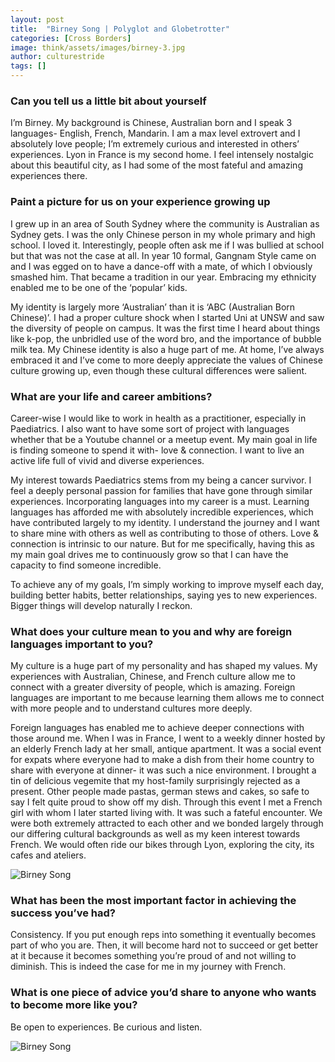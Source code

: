 ```yaml
---
layout: post
title:  "Birney Song | Polyglot and Globetrotter"
categories: [Cross Borders]
image: think/assets/images/birney-3.jpg
author: culturestride
tags: []
---
```



### Can you tell us a little bit about yourself 

I’m Birney. My background is Chinese, Australian born and I speak 3 languages- English, French, Mandarin. I am a max level extrovert and I absolutely love people; I’m extremely curious and interested in others’ experiences. Lyon in France is my second home. I feel intensely nostalgic about this beautiful city, as I had some of the most fateful and amazing experiences there.

### Paint a picture for us on your experience growing up
    
I grew up in an area of South Sydney where the community is Australian as Sydney gets. I was the only Chinese person in my whole primary and high school. I loved it. Interestingly, people often ask me if I was bullied at school but that was not the case at all. In year 10 formal, Gangnam Style came on and I was egged on to have a dance-off with a mate, of which I obviously smashed him. That became a tradition in our year. Embracing my ethnicity enabled me to be one of the ‘popular’ kids.

My identity is largely more ‘Australian’ than it is ‘ABC (Australian Born Chinese)’. I had a proper culture shock when I started Uni at UNSW and saw the diversity of people on campus. It was the first time I heard about things like k-pop, the unbridled use of the word bro, and the importance of bubble milk tea.
My Chinese identity is also a huge part of me. At home, I’ve always embraced it and I’ve come to more deeply appreciate the values of Chinese culture growing up, even though these cultural differences were salient.

### What are your life and career ambitions?
 
Career-wise I would like to work in health as a practitioner, especially in Paediatrics. I also want to have some sort of project with languages whether that be a Youtube channel or a meetup event.
My main goal in life is finding someone to spend it with- love & connection. I want to live an active life full of vivid and diverse experiences.

My interest towards Paediatrics stems from my being a cancer survivor. I feel a deeply personal passion for families that have gone through similar experiences. Incorporating languages into my career is a must. Learning languages has afforded me with absolutely incredible experiences, which have contributed largely to my identity. I understand the journey and I want to share mine with others as well as contributing to those of others.
Love & connection is intrinsic to our nature. But for me specifically, having this as my main goal drives me to continuously grow so that I can have the capacity to find someone incredible.

To achieve any of my goals, I’m simply working to improve myself each day, building better habits, better relationships, saying yes to new experiences. Bigger things will develop naturally I reckon.
  
### What does your culture mean to you and why are foreign languages important to you?
 
My culture is a huge part of my personality and has shaped my values. My experiences with Australian, Chinese, and French culture allow me to connect with a greater diversity of people, which is amazing. Foreign languages are important to me because learning them allows me to connect with more people and to understand cultures more deeply.

Foreign languages has enabled me to achieve deeper connections with those around me. When I was in France, I went to a weekly dinner hosted by an elderly French lady at her small, antique apartment. It was a social event for expats where everyone had to make a dish from their home country to share with everyone at dinner- it was such a nice environment. I brought a tin of delicious vegemite that my host-family surprisingly rejected as a present. Other people made pastas, german stews and cakes, so safe to say I felt quite proud to show off my dish. Through this event I met a French girl with whom I later started living with. It was such a fateful encounter. We were both extremely attracted to each other and we bonded largely through our differing cultural backgrounds as well as my keen interest towards French. We would often ride our bikes through Lyon, exploring the city, its cafes and ateliers.

<span style="text-align:center">
<img style="max-height:500px" src="../../think/assets/images/birney-1.jpg" alt="Birney Song"/>
</span>

### What has been the most important factor in achieving the success you’ve had?

Consistency. If you put enough reps into something it eventually becomes part of who you are. Then, it will become hard not to succeed or get better at it because it becomes something you’re proud of and not willing to diminish. This is indeed the case for me in my journey with French.

### What is one piece of advice you’d share to anyone who wants to become more like you?

Be open to experiences. Be curious and listen.

<span style="text-align:center">
<img style="max-height:500px" src="../../think/assets/images/birney-2.jpg" alt="Birney Song"/>
</span>